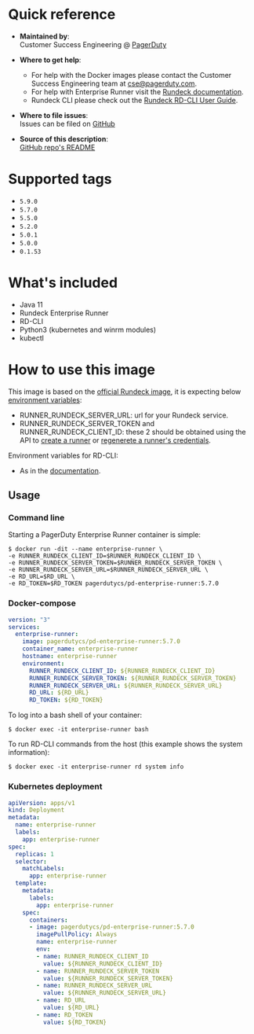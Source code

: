 # Quick reference

-	**Maintained by**:  
	Customer Success Engineering @ [PagerDuty](https://www.pagerduty.com/)

-	**Where to get help**:  
	- For help with the Docker images please contact the Customer Success Engineering team at <cse@pagerduty.com>.
	- For help with Enterprise Runner visit the [Rundeck documentation](https://docs.rundeck.com/docs/administration/runner/#runner).
	- Rundeck CLI please check out the [Rundeck RD-CLI User Guide](https://docs.rundeck.com/docs/rd-cli/).

-	**Where to file issues**:  
	Issues can be filed on [GitHub](https://github.com/pagerduty-cse/pd-enterprise-runner/issues)

-	**Source of this description**:  
	[GitHub repo's README](https://github.com/pagerduty-cse/pd-enterprise-runner/blob/main/README.md)

# Supported tags

- `5.9.0`
- `5.7.0`
- `5.5.0`
- `5.2.0`
- `5.0.1`
- `5.0.0`
- `0.1.53`

# What's included

- Java 11
- Rundeck Enterprise Runner
- RD-CLI
- Python3 (kubernetes and winrm modules)
- kubectl

# How to use this image

This image is based on the [official Rundeck image](https://hub.docker.com/r/rundeckpro/runner), it is expecting below [environment variables](https://docs.rundeck.com/docs/administration/runner/#docker-environment-variables):
- RUNNER_RUNDECK_SERVER_URL: url for your Rundeck service.
- RUNNER_RUNDECK_SERVER_TOKEN and RUNNER_RUNDECK_CLIENT_ID: these 2 should be obtained using the API to [create a runner](https://docs.rundeck.com/docs/api/rundeck-api.html#create-a-new-runner) or [regenerete a runner's credentials](https://docs.rundeck.com/docs/api/rundeck-api.html#regenerate-credentials-for-the-runner).

Environment variables for RD-CLI:
- As in the [documentation](https://docs.rundeck.com/docs/learning/howto/learn-rd-cli.html#configuration).

## Usage

### Command line

Starting a PagerDuty Enterprise Runner container is simple:
```
$ docker run -dit --name enterprise-runner \
-e RUNNER_RUNDECK_CLIENT_ID=$RUNNER_RUNDECK_CLIENT_ID \
-e RUNNER_RUNDECK_SERVER_TOKEN=$RUNNER_RUNDECK_SERVER_TOKEN \
-e RUNNER_RUNDECK_SERVER_URL=$RUNNER_RUNDECK_SERVER_URL \
-e RD_URL=$RD_URL \
-e RD_TOKEN=$RD_TOKEN pagerdutycs/pd-enterprise-runner:5.7.0
```

### Docker-compose

```yaml
version: "3"
services:
  enterprise-runner:
    image: pagerdutycs/pd-enterprise-runner:5.7.0
    container_name: enterprise-runner
    hostname: enterprise-runner
    environment:
      RUNNER_RUNDECK_CLIENT_ID: ${RUNNER_RUNDECK_CLIENT_ID}
      RUNNER_RUNDECK_SERVER_TOKEN: ${RUNNER_RUNDECK_SERVER_TOKEN}
      RUNNER_RUNDECK_SERVER_URL: ${RUNNER_RUNDECK_SERVER_URL}
      RD_URL: ${RD_URL}
      RD_TOKEN: ${RD_TOKEN}
  ```

To log into a bash shell of your container:
```
$ docker exec -it enterprise-runner bash
```

To run RD-CLI commands from the host (this example shows the system information):
```
$ docker exec -it enterprise-runner rd system info
```

### Kubernetes deployment

```yaml
apiVersion: apps/v1
kind: Deployment
metadata:
  name: enterprise-runner
  labels:
    app: enterprise-runner
spec:
  replicas: 1
  selector:
    matchLabels:
      app: enterprise-runner
  template:
    metadata:
      labels:
        app: enterprise-runner
    spec:
      containers:
      - image: pagerdutycs/pd-enterprise-runner:5.7.0
        imagePullPolicy: Always
        name: enterprise-runner
        env:
        - name: RUNNER_RUNDECK_CLIENT_ID
          value: ${RUNNER_RUNDECK_CLIENT_ID}
        - name: RUNNER_RUNDECK_SERVER_TOKEN
          value: ${RUNNER_RUNDECK_SERVER_TOKEN}
        - name: RUNNER_RUNDECK_SERVER_URL
          value: ${RUNNER_RUNDECK_SERVER_URL}
        - name: RD_URL
          value: ${RD_URL}
        - name: RD_TOKEN
          value: ${RD_TOKEN}
```
